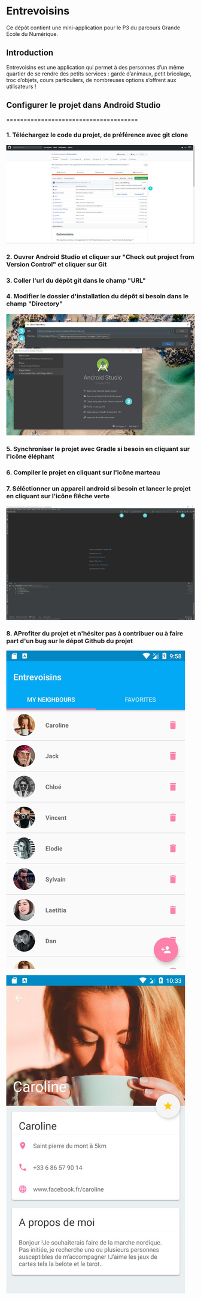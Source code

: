 # Entrevoisins

Ce dépôt contient une mini-application pour le P3 du parcours Grande École du Numérique.

## Introduction

Entrevoisins est une application qui  permet à des personnes d’un même quartier de se rendre des petits services : garde d’animaux, petit bricolage, troc d’objets, cours particuliers, de nombreuses options s’offrent aux utilisateurs !




## Configurer le projet dans Android Studio
======================================

### 1. Téléchargez le code du projet, de préférence avec git clone
![clone-git.jpg](clone-git.jpg)

### 2. Ouvrer Android Studio et cliquer sur "Check out project from Version Control" et cliquer sur Git
### 3. Coller l'url du dépôt git dans le champ "URL"
### 4. Modifier le dossier d'installation du dépôt si besoin dans le champ "Directory"

![android-git.jpg](android-git.jpg)

### 5. Synchroniser le projet avec Gradle si besoin en cliquant sur l'icône éléphant
### 6. Compiler le projet en cliquant sur l'icône marteau
### 7. Séléctionner un appareil android si besoin et lancer le projet en cliquant sur l'icône flêche verte

![android_work.jpg](android_work.jpg)

### 8. AProfiter du projet et n'hésiter pas à contribuer ou à faire part d'un bug sur le dépot Github du projet
![entre-voisins-850.jpg](entre-voisins-850.jpg)

![entre-voisins-detail-850.jpg](entre-voisins-detail-850.jpg)